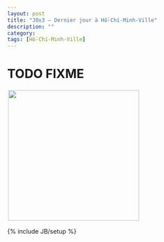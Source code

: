 ```yaml
---
layout: post
title: "J0x3 — Dernier jour à Hồ-Chí-Minh-Ville"
description: ""
category:
tags: [Hồ-Chí-Minh-Ville]
---
```


# TODO FIXME

<a href="/images/20130411-.jpg"><img src="/images/20130411-_thumb.jpg" style="height:300px;float:left;margin:2px" title="" /></a>
<br style="clear:both"/>

{% include JB/setup %}
